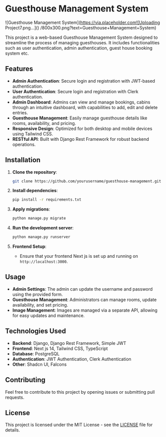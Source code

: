 # Guesthouse Management System

![Guesthouse Management System](https://via.placeholder.com![Uploading Project7.png…]()
/800x300.png?text=Guesthouse+Management+System)

This project is a web-based Guesthouse Management System designed to streamline the process of managing guesthouses. It includes functionalities such as user authentication, admin authentication,  guest house booking system etc.

## Features
- **Admin Authentication**: Secure login and registration with JWT-based authentication.
- **User Authentication**: Secure login and registration with Clerk authentication.
- **Admin Dashboard**: Admins can view and manage bookings, cabins through an intuitive dashboard, with capabilities to add, edit and delete entries.
- **Guesthouse Management**: Easily manage guesthouse details like rooms, availability, and pricing.
- **Responsive Design**: Optimized for both desktop and mobile devices using Tailwind CSS.
- **RESTful API**: Built with Django Rest Framework for robust backend operations.

## Installation

1. **Clone the repository**:
    ```bash
    git clone https://github.com/yourusername/guesthouse-management.git
    ```

2. **Install dependencies**:
    ```bash
    pip install -r requirements.txt
    ```

3. **Apply migrations**:
    ```bash
    python manage.py migrate
    ```

4. **Run the development server**:
    ```bash
    python manage.py runserver
    ```

5. **Frontend Setup**:
    - Ensure that your frontend Next js is set up and running on `http://localhost:3000`.


## Usage

- **Admin Settings**: The admin can update the username and password using the provided form.
- **Guesthouse Management**: Administrators can manage rooms, update availability, and set pricing.
- **Image Management**: Images are managed via a separate API, allowing for easy updates and maintenance.

## Technologies Used

- **Backend**: Django, Django Rest Framework, Simple JWT
- **Frontend**: Next js 14, Tailwind CSS, TypeScript
- **Database**: PostgreSQL
- **Authentication**: JWT Authentication, Clerk Authentication
- **Other**: Shadcn UI, FaIcons

## Contributing

Feel free to contribute to this project by opening issues or submitting pull requests.

## License

This project is licensed under the MIT License - see the [LICENSE](LICENSE) file for details.
